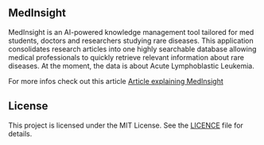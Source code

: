 ## MedInsight

MedInsight is an AI-powered knowledge management tool tailored for med students, doctors and researchers studying rare diseases. This application consolidates research articles into one highly searchable database allowing medical professionals to quickly retrieve relevant information about rare diseases. At the moment, the data is about Acute Lymphoblastic Leukemia.

For more infos check out this article [Article explaining MedInsight](https://medinsight-lyart.vercel.app/)

## License

This project is licensed under the MIT License. See the [LICENCE](https://github.com/Ionfinisher/med-insight/blob/main/LICENCE) file for details.
